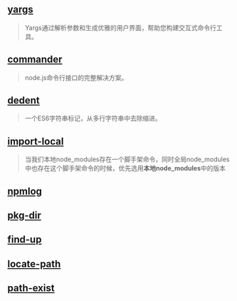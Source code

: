## [yargs](https://www.npmjs.com/package/yargs)
> Yargs通过解析参数和生成优雅的用户界面，帮助您构建交互式命令行工具。

## [commander](https://www.npmjs.com/package/commander)
> node.js命令行接口的完整解决方案。

## [dedent](https://www.npmjs.com/package/dedent)
> 一个ES6字符串标记，从多行字符串中去除缩进。

## [import-local](https://www.npmjs.com/package/import-local)
> 当我们本地node_modules存在一个脚手架命令，同时全局node_modules中也存在这个脚手架命令的时候，优先选用**本地node_modules**中的版本

## [npmlog]()

## [pkg-dir]()

## [find-up]()

## [locate-path]()

## [path-exist]()
